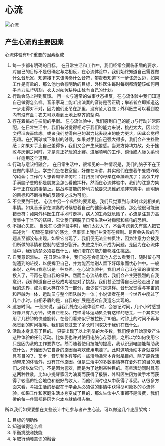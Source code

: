 # 心流

![心流](心流.svg)

## 产生心流的主要因素

心流体验有9个重要的因素组成：

1. 每一步都有明确的目标。
   在日常生活和工作中，我们经常会面临矛盾的要求，对自己的目标不是很确定与之相反，在心流体验中，我们始终知道自己需要做什么音乐家，知道接下来该演奏什么音符，攀岩者知道下一步该怎么迈，如果工作是有趣的，那么他也会有明确的目标，外科医生每时每刻都清楚该如何用手术刀进行切割，农夫对如何耕种庄稼有自己的计划。
2. 行动会马上得到反馈。
   再一次与通常的做事状态相反，在心流体验中我们知道自己做得怎么样。音乐家马上能听出演奏的音符是否正确；攀岩者立即知道这一步走得对不对，因为他们还吊在那里，没有坠入谷底；外科医生可以看到腔内有没有血；农夫可以看到土地上整齐的犁沟。
3. 存在着挑战与技能的平衡。
   在心流体验中，我们感到自己的能力与行动非常匹配。在日常生活中，我们有时觉得相对于我们的能力来说，挑战太大，因此会变得沮丧而焦虑。或者我们觉得自己的潜力比表现出的能力更大，因此会觉得无趣。在打网球或下象棋的时候，如果对手比自己强大得多，我们会产生挫败感；如果对手比自己差得多，我们又会产生厌倦感。当双方势均力敌，处于挫败与厌倦之间时，才是真正好玩的比赛。进展顺利的工作、谈话或人际关系也一样适用这个道理。
4. 行动与意识相融合。
   在日常生活中，很常见的一种情况是，我们的脑子不在正在做的事情上。学生们坐在教室里，好像在听讲，其实他们在想着午餐或昨晚的约会；工作的人想着周末如何过；打扫房间的母亲在牵挂着孩子；高尔夫球手满脑子想的都是朋友会怎么看他挥杆。然而在心流体验中，我们的注意力集中于正在做的事情上。挑战与技能的势均力敌要求思维必须非常集中，而明确的目标和不断得到的反馈使之成为可能。
5. 不会受到干扰。
   心流中另一个典型的要素是，我们只觉察到与此时此刻相关的事情。如果音乐家在演奏的时候想着自己的健康与税务问题，那么他很可能鼓错音符；如果外科医生在手术时走神，病人的生命就危险了。心流是注意力高度集中于当下的结果，它让我们摆脱了日常生活中对抑郁和焦电的恐惧。
6. 不担心失败。
   当处在心流体验中时，我们太投入了，不会考虑到失有些人把它描述为“一切皆在掌控”的感觉，但事实上我们并没有在控制。是否会失败的问题甚至都没有出现。如果它出现了，我们便无法全神贯注，因为注意力会被我们所做的事情和控制的感觉分裂开。失败之所以不成为问题，是因为在心流体验中，我们清楚必须要做什么，我们潜在的能力能够胜任挑战。
7. 自我意识消失。
   在日常生活中，我们总在会意其他人怎么看我们，随时留心可能遗到的轻视，以便捍卫自己，并为能否给别人留下好印象而忧心仲中。一般来说，这种自我意识是一种负担。在心流体验中，我们对自己正在做的事情太投入了，不再在意自我的保护。然而当心流结束后，我们会产生更强烈的自我意识，我们知道自己已经成功地应对了挑战。我们甚至觉得自己已经走出了自我的边界，成为更大存在体的一部分，至少暂时是这样。音乐家觉得与宇宙的和声融为一体，运动员与整个团队融为一体；小说读者在另一个世界中度过了几个小时。自相矛盾的是，自我的扩展是通过自我遗忘实现的。
8. 遗忘时间。
   一般来说，当我们处在心流体验中时，会忘记时间，几个小时感觉好像只有几分钟，或者正相反。花样滑冰运动员会有这样的感觉，一个其实只用了几秒钟的快速旋转，在他们看来似乎被拉长了10倍。时钟上的时间不再与感觉到的时间相等。我们感觉过去了多长时间取决于我们在做什么。
9. 活动本身具有了目的。
    只要出现了以上列举的大多数，我们便会开始享受产生这种体验的任何活动。比如我也许对使用电脑心存恐惧，之所以学如何使用它只是因为我的工作要靠它。然而随着使用技能的提高，我认识到电脑能帮助我做什么，开始因为它自身的原因而喜欢使用电脑了。此时这项活动本身就变得具有目的了。艺术、音乐和体有等的一些活动通常本身就是目的。除了感受活动带来的体验外，没有其他原因。但是生活中的多数事情存在着外在的目的,我们之所以做它们，不是因为喜欢，而是为了达到某种目的。有些活动同时具有这两种性质，比如小提琴家因为演奏而获得了报酬，外科医生因为做手术而获得了较高的社会地位和很好的收入，而他们同时也从中获得了享受。从很多方面来看，幸福生活的秘密在于学会从必须做的事情中获得尽可能多的心流体验。如果工作和家庭生活本身变成了目的，那么生命中凡事都不是浪费，我们做的每一件事都是因为它本身就值得去做。

所以我们如果要想在某些设计中让参与者产生心流，可以做这几个底层架构：

1. 目标的明确性
2. 知道做得怎么样
3. 平衡挑战和技能
4. 争取行动和意识的融合
